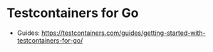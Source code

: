 # Testcontainers for Go

- Guides: https://testcontainers.com/guides/getting-started-with-testcontainers-for-go/
